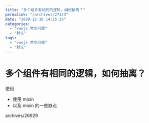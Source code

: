 ```yaml
---
title: "多个组件有相同的逻辑，如何抽离？"
permalink: "/archives/27143"
date: "2020-12-10 14:25:38"
categories: 
  - "vuejs 常见问题"
  - "默认"
tags: 
  - "vuejs 常见问题"
  - "默认"
---
```


# 多个组件有相同的逻辑，如何抽离？

使用

- 使用 mixin
- 以及 mixin 的一些缺点

archives/26929
